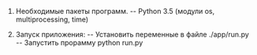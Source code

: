 1. Необходимые пакеты программ.
    -- Python 3.5 (модули os, multiprocessing, time)

2. Запуск приложения:
    -- Установить переменные в файле ./app/run.py
    -- Запустить прорамму python run.py
